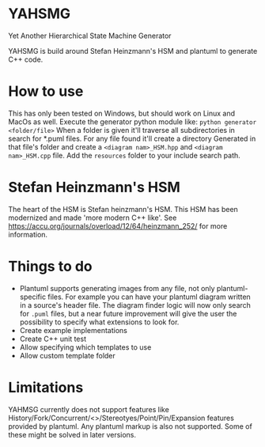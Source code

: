 # YAHSMG
Yet Another Hierarchical State Machine Generator

YAHSMG is build around Stefan Heinzmann's HSM and plantuml to generate C++ code.

# How to use
This has only been tested on Windows, but should work on Linux and MacOs as well.
Execute the generator python module like: `python generator <folder/file>`
When a folder is given it'll traverse all subdirectories in search for *.puml files.
For any file found it'll create a directory Generated in that file's folder and create a `<diagram nam>_HSM.hpp` and `<diagram nam>_HSM.cpp` file.
Add the `resources` folder to your include search path.

# Stefan Heinzmann's HSM
The heart of the HSM is Stefan heinzmann's HSM. This HSM has been modernized and made 'more modern C++ like'. See https://accu.org/journals/overload/12/64/heinzmann_252/ for more information.

# Things to do
- Plantuml supports generating images from any file, not only plantuml-specific files. For example you can have your plantuml diagram written in a source's header file. The diagram finder logic will now only search for `.puml` files, but a near future improvement will give the user the possibility to specify what extensions to look for.
- Create example implementations
- Create C++ unit test
- Allow specifying which templates to use
- Allow custom template folder

# Limitations
YAHMSG currently does not support features like History/Fork/Concurrent/<<choice>>/Stereotyes/Point/Pin/Expansion features provided by plantuml. Any plantuml markup is also not supported. Some of these might be solved in later versions.
